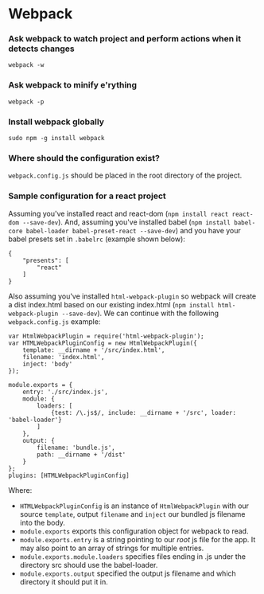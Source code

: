 # Webpack

### Ask webpack to watch project and perform actions when it detects changes

    webpack -w

### Ask webpack to minify e'rything

    webpack -p

### Install webpack globally

    sudo npm -g install webpack

### Where should the configuration exist?

`webpack.config.js` should be placed in the root directory of the project. 

### Sample configuration for a react project

Assuming you've installed react and react-dom (`npm install react react-dom --save-dev`). And, assuming you've installed babel (`npm install babel-core babel-loader babel-preset-react --save-dev`) and you have your babel presets set in `.babelrc` (example shown below):

    {
        "presents": [
            "react"
        ]
    }

Also assuming you've installed `html-webpack-plugin` so webpack will create a dist index.html based on our existing index.html
(`npm install html-webpack-plugin --save-dev`). We can continue with the following `webpack.config.js` example:

    var HtmlWebpackPlugin = require('html-webpack-plugin');
    var HTMLWebpackPluginConfig = new HtmlWebpackPlugin({
        template: __dirname + '/src/index.html',
        filename: 'index.html',
        inject: 'body'
    });

    module.exports = {
        entry: './src/index.js',
        module: {
            loaders: [
                {test: /\.js$/, include: __dirname + '/src', loader: 'babel-loader'}
            ]
        },
        output: {
            filename: 'bundle.js',
            path: __dirname + '/dist'
        }
    };
    plugins: [HTMLWebpackPluginConfig]

Where:
 * `HTMLWebpackPluginConfig` is an instance of `HtmlWebpackPlugin` with our source `template`, output `filename` and `inject` our bundled js filename into the body.
 * `module.exports` exports this configuration object for webpack to read.
 * `module.exports.entry` is a string pointing to our *root* js file for the app. It may also point to an array of strings for multiple entries.
 * `module.exports.module.loaders` specifies files ending in .js under the directory src should use the babel-loader.
 * `module.exports.output` specified the output js filename and which directory it should put it in.
